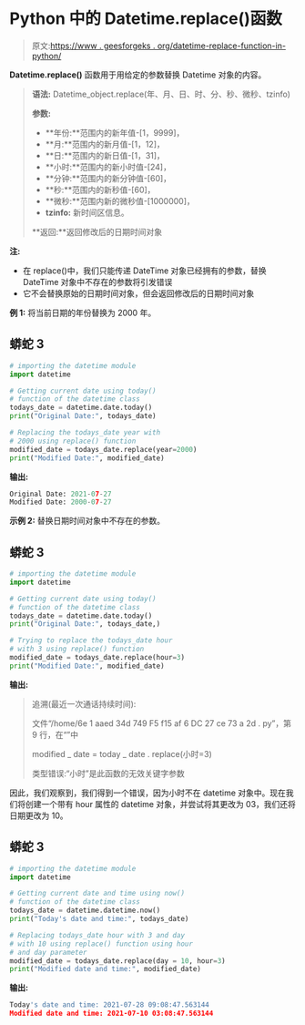 # Python 中的 Datetime.replace()函数

> 原文:[https://www . geesforgeks . org/datetime-replace-function-in-python/](https://www.geeksforgeeks.org/datetime-replace-function-in-python/)

**Datetime.replace()** 函数用于用给定的参数替换 Datetime 对象的内容。

> **语法:** Datetime_object.replace(年、月、日、时、分、秒、微秒、tzinfo)
> 
> **参数:**
> 
> *   **年份:**范围内的新年值-[1，9999]，
> *   **月:**范围内的新月值-[1，12]，
> *   **日:**范围内的新日值-[1，31]，
> *   **小时:**范围内的新小时值-[24]，
> *   **分钟:**范围内的新分钟值-[60]，
> *   **秒:**范围内的新秒值-[60]，
> *   **微秒:**范围内新的微秒值-[1000000]，
> *   **tzinfo:** 新时间区信息。
> 
> **返回:**返回修改后的日期时间对象

**注:**

*   在 replace()中，我们只能传递 DateTime 对象已经拥有的参数，替换 DateTime 对象中不存在的参数将引发错误
*   它不会替换原始的日期时间对象，但会返回修改后的日期时间对象

**例 1:** 将当前日期的年份替换为 2000 年。

## 蟒蛇 3

```py
# importing the datetime module
import datetime

# Getting current date using today()
# function of the datetime class
todays_date = datetime.date.today()
print("Original Date:", todays_date)

# Replacing the todays_date year with
# 2000 using replace() function
modified_date = todays_date.replace(year=2000)
print("Modified Date:", modified_date)
```

**输出:**

```py
Original Date: 2021-07-27
Modified Date: 2000-07-27
```

**示例 2:** 替换日期时间对象中不存在的参数。

## 蟒蛇 3

```py
# importing the datetime module
import datetime

# Getting current date using today()
# function of the datetime class
todays_date = datetime.date.today()
print("Original Date:", todays_date,)

# Trying to replace the todays_date hour
# with 3 using replace() function
modified_date = todays_date.replace(hour=3)
print("Modified Date:", modified_date)
```

**输出:**

> 追溯(最近一次通话持续时间):
> 
> 文件“/home/6e 1 aaed 34d 749 F5 f15 af 6 DC 27 ce 73 a 2d . py”，第 9 行，在“<module>”中</module>
> 
> modified _ date = today _ date . replace(小时=3)
> 
> 类型错误:“小时”是此函数的无效关键字参数

因此，我们观察到，我们得到一个错误，因为小时不在 datetime 对象中。现在我们将创建一个带有 hour 属性的 datetime 对象，并尝试将其更改为 03，我们还将日期更改为 10。

## 蟒蛇 3

```py
# importing the datetime module
import datetime

# Getting current date and time using now()
# function of the datetime class
todays_date = datetime.datetime.now()
print("Today's date and time:", todays_date)

# Replacing todays_date hour with 3 and day
# with 10 using replace() function using hour
# and day parameter
modified_date = todays_date.replace(day = 10, hour=3)
print("Modified date and time:", modified_date)
```

**输出:**

```py
Today's date and time: 2021-07-28 09:08:47.563144
Modified date and time: 2021-07-10 03:08:47.563144
```